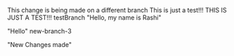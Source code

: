 
This change is being made on a different branch
This is just a test!!!
THIS IS JUST A TEST!!!
 testBranch
"Hello, my name is Rashi"

"Hello"
 new-branch-3

"New Changes made"


